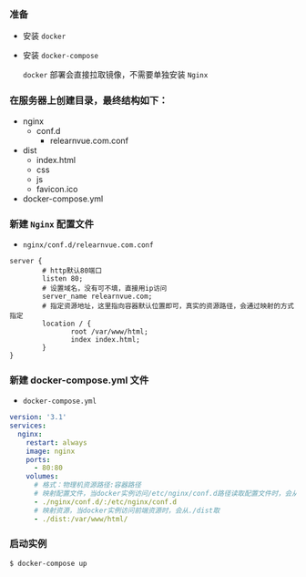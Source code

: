 ### 准备

- 安装 `docker`
- 安装 `docker-compose`

  `docker` 部署会直接拉取镜像，不需要单独安装 `Nginx`

### 在服务器上创建目录，最终结构如下：

- nginx
  - conf.d
    - relearnvue.com.conf
- dist
  - index.html
  - css
  - js
  - favicon.ico
- docker-compose.yml

### 新建 `Nginx` 配置文件

- `nginx/conf.d/relearnvue.com.conf`

```shell
server {
        # http默认80端口
        listen 80;
        # 设置域名，没有可不填，直接用ip访问
        server_name relearnvue.com;
        # 指定资源地址，这里指向容器默认位置即可，真实的资源路径，会通过映射的方式指定
        location / {
               root /var/www/html;
               index index.html;
        }
}
```

### 新建 docker-compose.yml 文件

- `docker-compose.yml`

```yml
version: '3.1'
services:
  nginx:
    restart: always
    image: nginx
    ports:
      - 80:80
    volumes:
      # 格式：物理机资源路径:容器路径
      # 映射配置文件，当docker实例访问/etc/nginx/conf.d路径读取配置文件时，会从./nginx/conf.d取
      - ./nginx/conf.d/:/etc/nginx/conf.d
      # 映射资源，当docker实例访问前端资源时，会从./dist取
      - ./dist:/var/www/html/
```

### 启动实例

```shell
$ docker-compose up
```
